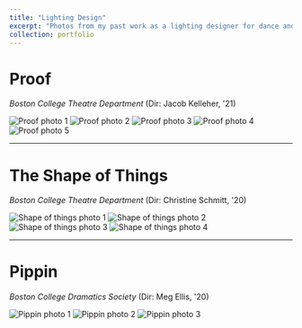 ```yaml
---
title: "Lighting Design"
excerpt: "Photos from my past work as a lighting designer for dance and theatre <hr/><img src='/images/theatre.jpg'>"
collection: portfolio
---
```



Proof
=====
*Boston College Theatre Department* (Dir: Jacob Kelleher, '21)

![Proof photo 1](/images/ld/proof-1.jpg)
![Proof photo 2](/images/ld/proof-2.jpg)
![Proof photo 3](/images/ld/proof-3.jpg)
![Proof photo 4](/images/ld/proof-4.jpg)
![Proof photo 5](/images/ld/proof-5.jpg)

----

The Shape of Things
===================
*Boston College Theatre Department* (Dir: Christine Schmitt, '20)

![Shape of things photo 1](/images/ld/sot-1.jpg)
![Shape of things photo 2](/images/ld/sot-2.jpg)
![Shape of things photo 3](/images/ld/sot-3.jpg)
![Shape of things photo 4](/images/ld/sot-4.jpg)

----

Pippin
======
*Boston College Dramatics Society* (Dir: Meg Ellis, '20)

![Pippin photo 1](/images/ld/pippin-1.jpg)
![Pippin photo 2](/images/ld/pippin-2.jpg)
![Pippin photo 3](/images/ld/pippin-3.jpg)
